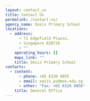 ```yaml
---
layout: contact_us
title: Contact Us
permalink: /contact-us/
agency_name: Oasis Primary School
locations:
  - address:
      - 71 Edgefield Plains,
      - Singapore 828716
      - ""
    operating_hours: []
    maps_link: ""
    title: Oasis Primary School
contacts:
  - content:
      - phone: +65 6320 9855
      - email: oasis_ps@moe.edu.sg
      - other: "Fax: +65 6320 9856"
    title: General Office
---
```

